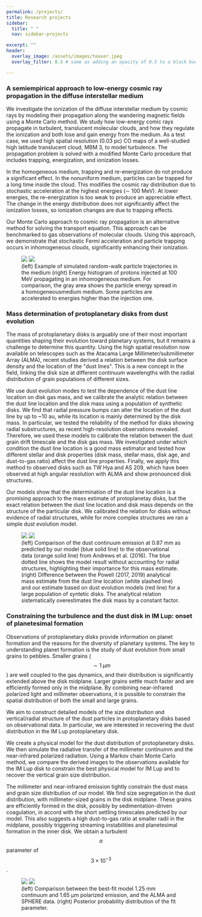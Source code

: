 ```yaml
---
permalink: /projects/
title: Research projects
sidebar:
  title: " "
  nav: sidebar-projects

excerpt: ""
header:
  overlay_image: /assets/images/teaser.jpeg
  overlay_filter: 0.5 # same as adding an opacity of 0.5 to a black background

---
```


### A semiempirical approach to low-energy cosmic ray propagation in the diffuse interstellar medium

We investigate the ionization of the diffuse interstellar medium by cosmic rays by modeling their propagation along the
wandering magnetic fields using a Monte Carlo method. We study how low-energy comic rays propagate in turbulent, translucent molecular clouds,
and how they regulate the ionization and both lose and gain energy from the medium. As a test case, we used high spatial resolution (0.03 pc)
CO maps of a well-studied high latitude translucent cloud, MBM 3, to model turbulence. The propagation problem is solved with a modified 
Monte Carlo procedure that includes trapping, energization, and ionization losses.

In the homogeneous medium, trapping and re-energization do not produce a significant effect. In the nonuniform medium,
particles can be trapped for a long time inside the cloud. This modifies the cosmic ray distribution due to stochastic acceleration at
the highest energies (∼ 100 MeV). At lower energies, the re-energization is too weak to produce an appreciable effect. The change in
the energy distribution does not significantly affect the ionization losses, so ionization changes are due to trapping effects.

Our Monte Carlo approach to cosmic ray propagation is an alternative method for solving the transport equation. This
approach can be benchmarked to gas observations of molecular clouds. Using this approach, we demonstrate that stochastic Fermi
acceleration and particle trapping occurs in inhomogeneous clouds, significantly enhancing their ionization.

<figure class="half">
    <a href="/assets/images/CR_uniform_medium.png"><img src="/assets/images/CR_uniform_medium.png"></a>
    <a href="/assets/images/CR_trapping.png"><img src="/assets/images/CR_trapping.png"></a>
    <figcaption>(left) Example of simulated random-walk particle trajectories in the medium (right) Energy histogram of protons injected at 100 MeV propagating in an inhomogeneous medium. For comparison, the gray area shows the particle energy spread in a homogeneousmedium medium. Some particles are accelerated to energies higher than the injection one. </figcaption>
</figure>

### Mass determination of protoplanetary disks from dust evolution

The mass of protoplanetary disks is arguably one of their most important quantities shaping their evolution toward planetary systems, but it remains a challenge to determine this quantity. Using the high spatial resolution now available on telescopes such as the Atacama Large Millimeter/submillimeter Array (ALMA), recent studies derived a relation between the disk surface density and the location of the "dust lines". This is a new concept in the field, linking the disk size at different continuum wavelengths with the radial distribution of grain populations of different sizes.

We use dust evolution modes to test the dependence of the dust line location on disk gas mass, and we calibrate the analytic relation between the dust line location and the disk mass using a population of synthetic disks. We find that radial pressure bumps can alter the location of the dust line by up to ~10 au, while its location is mainly determined by the disk mass. In particular, we tested the reliability of the method for disks showing radial substructures, as recent high-resolution observations revealed. Therefore, we used these models to calibrate the relation between the dust grain drift timescale and the disk gas mass. We investigated under which condition the dust line location is a good mass estimator and tested how different stellar and disk properties (disk mass, stellar mass, disk age, and dust-to-gas ratio) affect the dust line properties. Finally, we apply this method to observed disks such as TW Hya and AS 209, which have been observed at high angular resolution with ALMA and show pronounced disk structures.

Our models show that the determination of the dust line location is a promising approach to the mass estimate of protoplanetay disks, but the exact relation between the dust line location and disk mass depends on the structure of the particular disk. We calibrated the relation for disks without evidence of radial structures, while for more complex structures we ran a simple dust evolution model.

<figure class="half">
    <a href="/assets/images/TWHya_page-0001.jpg"><img src="/assets/images/TWHya_page-0001.jpg"></a>
    <a href="/assets/images/heat_value_M_g_med_page-0001.jpg"><img src="/assets/images/heat_value_M_g_med_page-0001.jpg"></a>
    <figcaption>(left) Comparison of the dust continuum emission at 0.87 mm as predicted by our model (blue solid line) to the observational data (orange
solid line) from Andrews et al. (2016). The blue dotted line shows the model result without accounting for radial structures, highlighting their importance for this mass estimate. (right) Difference between the Powell (2017, 2019) analytical mass estimate from the dust line location (white slashed line) and our estimate based on dust evolution models (red line) for a large population of syntetic disks. The analytical relation sistematically overestimates the disk mass by a constant factor.</figcaption>
</figure>

### Constraining the turbulence and the dust disk in IM Lup: onset of planetesimal formation

Observations of protoplanetary disks provide information on planet formation and the reasons for the diversity of planetary systems. The key to understanding planet formation is the study of dust evolution from small grains to pebbles. Smaller grains ($$ \sim 1 \;\mu m $$) are well coupled to the gas dynamics, and their distribution is significantly extended above the disk midplane. Larger grains settle much faster and are efficiently formed only in the midplane. By combining near-infrared polarized light and millimeter observations, it is possible to constrain the spatial distribution of both the small and large grains.

We aim to construct detailed models of the size distribution and vertical/radial structure of the dust particles in protoplanetary disks based on observational data. In particular, we are interested in recovering the dust distribution in the IM Lup protoplanetary disk.

We create a physical model for the dust distribution of protoplanetary disks. We then simulate the radiative transfer of the millimeter continumm and the near-infrared polarized radiation. Using a Markov chain Monte Carlo method, we compare the derived images to the observations available for the IM Lup disk to constrain the best physical model for IM Lup and to recover the vertical grain size distribution.

The millimeter and near-infrared emission tightly constrain the dust mass and grain size distribution of our model. We find size segregation in the dust distribution, with millimeter-sized grains in the disk midplane. These grains are efficiently formed in the disk, possibly by sedimentation-driven coagulation, in accord with the short settling timescales predicted by our model. This also suggests a high dust-to-gas ratio at smaller radii in the midplane, possibly triggering streaming instabilities and planetesimal formation in the inner disk. We obtain a turbulent $$ \alpha $$ parameter of $$ 3 \times 10^{-3} $$.

<figure class="half">
    <a href="/assets/images/IMLup_images_comparison.png"><img src="/assets/images/IMLup_images_comparison.png"></a>
    <a href="/assets/images/IMLup_corner.png"><img src="/assets/images/IMLup_corner.png"></a>
    <figcaption>(left) Comparison between the best-fit model 1.25 mm continuum and 1.65 μm polarized emission, and the ALMA and SPHERE data. (right) Posterior probability distribution of the fit parameter. </figcaption>
</figure>
